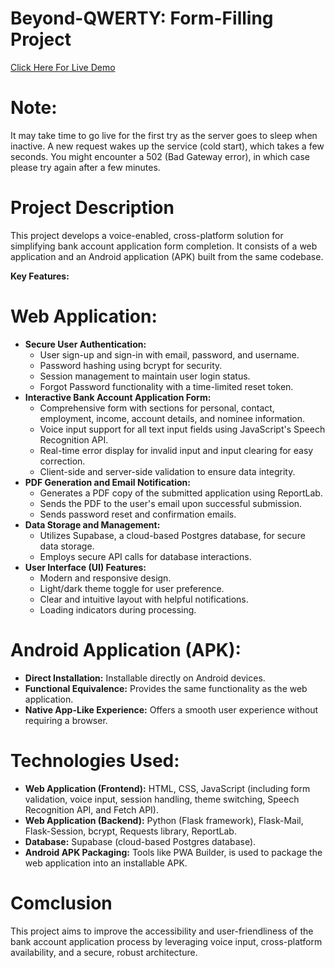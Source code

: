 # Beyond-QWERTY: Form-Filling Project

 [Click Here For Live Demo](https://voice-bank-form.onrender.com/)

# **Note:** 
It may take time to go live for the first try as the server goes to sleep when inactive. A new request wakes up the service (cold start), which takes a few seconds. You might encounter a 502 (Bad Gateway error), in which case please try again after a few minutes.


# Project Description
This project develops a voice-enabled, cross-platform solution for simplifying bank account application form completion.  It consists of a web application and an Android application (APK) built from the same codebase.

**Key Features:**

# **Web Application:**

* **Secure User Authentication:**
    * User sign-up and sign-in with email, password, and username.
    * Password hashing using bcrypt for security.
    * Session management to maintain user login status.
    * Forgot Password functionality with a time-limited reset token.
* **Interactive Bank Account Application Form:**
    * Comprehensive form with sections for personal, contact, employment, income, account details, and nominee information.
    * Voice input support for all text input fields using JavaScript's Speech Recognition API.
    * Real-time error display for invalid input and input clearing for easy correction.
    * Client-side and server-side validation to ensure data integrity.  
* **PDF Generation and Email Notification:**
    * Generates a PDF copy of the submitted application using ReportLab.
    * Sends the PDF to the user's email upon successful submission.
    * Sends password reset and confirmation emails.
* **Data Storage and Management:**
    * Utilizes Supabase, a cloud-based Postgres database, for secure data storage.
    * Employs secure API calls for database interactions.
* **User Interface (UI) Features:**
    * Modern and responsive design.
    * Light/dark theme toggle for user preference.
    * Clear and intuitive layout with helpful notifications.
    * Loading indicators during processing.


# **Android Application (APK):**

* **Direct Installation:** Installable directly on Android devices.
* **Functional Equivalence:** Provides the same functionality as the web application.
* **Native App-Like Experience:** Offers a smooth user experience without requiring a browser.


# **Technologies Used:**

* **Web Application (Frontend):** HTML, CSS, JavaScript (including form validation, voice input, session handling, theme switching, Speech Recognition API, and Fetch API).
* **Web Application (Backend):** Python (Flask framework), Flask-Mail, Flask-Session, bcrypt, Requests library, ReportLab.
* **Database:** Supabase (cloud-based Postgres database).
* **Android APK Packaging:**  Tools like PWA Builder, is used to package the web application into an installable APK.  

# Comclusion
This project aims to improve the accessibility and user-friendliness of the bank account application process by leveraging voice input, cross-platform availability, and a secure, robust architecture.

#
